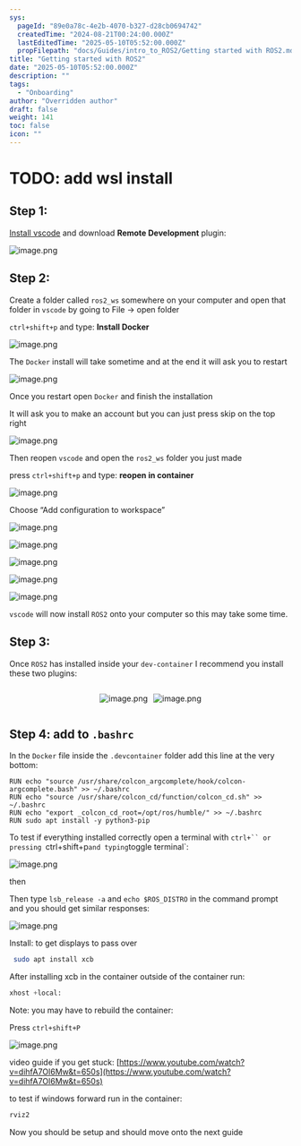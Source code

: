 ```yaml
---
sys:
  pageId: "89e0a78c-4e2b-4070-b327-d28cb0694742"
  createdTime: "2024-08-21T00:24:00.000Z"
  lastEditedTime: "2025-05-10T05:52:00.000Z"
  propFilepath: "docs/Guides/intro_to_ROS2/Getting started with ROS2.md"
title: "Getting started with ROS2"
date: "2025-05-10T05:52:00.000Z"
description: ""
tags:
  - "Onboarding"
author: "Overridden author"
draft: false
weight: 141
toc: false
icon: ""
---
```


# TODO: add wsl install

## Step 1:

[Install vscode](https://code.visualstudio.com/download) and download **Remote Development** plugin:

![image.png](https://prod-files-secure.s3.us-west-2.amazonaws.com/d518164a-d88e-44d1-a4ee-3adb3bd8bce0/efb52993-1881-4a40-b95e-6f020334f022/image.png?X-Amz-Algorithm=AWS4-HMAC-SHA256&X-Amz-Content-Sha256=UNSIGNED-PAYLOAD&X-Amz-Credential=ASIAZI2LB466THPU36BF%2F20250603%2Fus-west-2%2Fs3%2Faws4_request&X-Amz-Date=20250603T132604Z&X-Amz-Expires=3600&X-Amz-Security-Token=IQoJb3JpZ2luX2VjED0aCXVzLXdlc3QtMiJIMEYCIQDHmpTqJ59wFNFrGFDB8vf5m3BAb5VbO%2BbkrPQFI%2B8o7AIhAJL008i%2FxrTj3kDKRe5cGLbsttjVHGVsAU%2F%2BoapqLruvKv8DCBYQABoMNjM3NDIzMTgzODA1IgxMv9lmy8OJsW5pYt8q3APY57Z8LHidJjW1MPCtVGSt87pcEeFNQh0svGegAbju%2FLkSSceY0dJ3hh1YvPaHZFcynxIMkidNf83OlujhwNLh0zmYYXTxZHV1Nh0rOXUROGOxNNyvS0ekB9Et2TtMkx68cSklRW%2BU3MYeLinZJJ8qpW1FXez9IK2XeXEni8JhPvGwI%2BANebLHB3hcZW%2BAHOjRGYKNmuAZw7LualH%2BiNw07a5OibPseOVJtf3KC8LaFeXy02LgDbNaRr1ap9MyEk3Db5GDnBWXx9r0nUo2x32kqbHbqWJjYPRGRdxYpMOJnpLl7utU8zUa%2Fovh%2FKELZgjP7kJHIBmUx9nZ2Wz0ZCeyenkZ%2B72F0S8NcMhLfM8E5g2vJpyPHxE%2Bb8DrufKRIExxE4CnCcUIk3ZzK9o2nccevKSKSEWv4SOPbv3Aj7Yu4IAKglN8wFvjWI8aucLoHrcsg86b4cUsmWVOqeL%2FdrlQAfnnqmbO5WYx%2FZyD5usNtd92BR8%2Bkridao8HqPlRcnNDvU0dhgOT1YaPe3Z9rb8ncCGYelyWKtmT8vGudjfFROtzHhgLzW2XcOMMaZBrxSdtAyxsu21aOlQkYzaW8KIZxC9Sd7aSJ%2BTak9Z0icKH5RLIpGLr%2B5gJyo2hgTCv5vvBBjqkAXLUm%2FH2rIMXN8gRU2vkjeVT%2F0oyLewY2sh%2Fhic07UcHmUQlHlArz%2F2N0yeGmURIqjU1AMtO0Fz6kZq66Gu9IfETqd216Y2y06OHGhLE5WwDr6GCiGy2rMlYSfzoBhoSXLPP7dqhE%2FJc1LOiCDt8DUWA%2BtenW%2FSg8%2B1f7Wpz4xWGZJ5FMv7ytyB9KlwSIbW%2BW5eg6Fs26mSpz79Trjq8dBTrtTWD&X-Amz-Signature=29fbf65b42598c8b7f394e2c050fb72d565bd5307a7f891267851d092d5224b1&X-Amz-SignedHeaders=host&x-id=GetObject)

## Step 2:

Create a folder called `ros2_ws` somewhere on your computer and open that folder in `vscode` by going to File → open folder 

`ctrl+shift+p` and type: **Install Docker**

![image.png](https://prod-files-secure.s3.us-west-2.amazonaws.com/d518164a-d88e-44d1-a4ee-3adb3bd8bce0/2269dc0e-1cd5-47ff-bceb-c04ad9b2eab0/image.png?X-Amz-Algorithm=AWS4-HMAC-SHA256&X-Amz-Content-Sha256=UNSIGNED-PAYLOAD&X-Amz-Credential=ASIAZI2LB466THPU36BF%2F20250603%2Fus-west-2%2Fs3%2Faws4_request&X-Amz-Date=20250603T132604Z&X-Amz-Expires=3600&X-Amz-Security-Token=IQoJb3JpZ2luX2VjED0aCXVzLXdlc3QtMiJIMEYCIQDHmpTqJ59wFNFrGFDB8vf5m3BAb5VbO%2BbkrPQFI%2B8o7AIhAJL008i%2FxrTj3kDKRe5cGLbsttjVHGVsAU%2F%2BoapqLruvKv8DCBYQABoMNjM3NDIzMTgzODA1IgxMv9lmy8OJsW5pYt8q3APY57Z8LHidJjW1MPCtVGSt87pcEeFNQh0svGegAbju%2FLkSSceY0dJ3hh1YvPaHZFcynxIMkidNf83OlujhwNLh0zmYYXTxZHV1Nh0rOXUROGOxNNyvS0ekB9Et2TtMkx68cSklRW%2BU3MYeLinZJJ8qpW1FXez9IK2XeXEni8JhPvGwI%2BANebLHB3hcZW%2BAHOjRGYKNmuAZw7LualH%2BiNw07a5OibPseOVJtf3KC8LaFeXy02LgDbNaRr1ap9MyEk3Db5GDnBWXx9r0nUo2x32kqbHbqWJjYPRGRdxYpMOJnpLl7utU8zUa%2Fovh%2FKELZgjP7kJHIBmUx9nZ2Wz0ZCeyenkZ%2B72F0S8NcMhLfM8E5g2vJpyPHxE%2Bb8DrufKRIExxE4CnCcUIk3ZzK9o2nccevKSKSEWv4SOPbv3Aj7Yu4IAKglN8wFvjWI8aucLoHrcsg86b4cUsmWVOqeL%2FdrlQAfnnqmbO5WYx%2FZyD5usNtd92BR8%2Bkridao8HqPlRcnNDvU0dhgOT1YaPe3Z9rb8ncCGYelyWKtmT8vGudjfFROtzHhgLzW2XcOMMaZBrxSdtAyxsu21aOlQkYzaW8KIZxC9Sd7aSJ%2BTak9Z0icKH5RLIpGLr%2B5gJyo2hgTCv5vvBBjqkAXLUm%2FH2rIMXN8gRU2vkjeVT%2F0oyLewY2sh%2Fhic07UcHmUQlHlArz%2F2N0yeGmURIqjU1AMtO0Fz6kZq66Gu9IfETqd216Y2y06OHGhLE5WwDr6GCiGy2rMlYSfzoBhoSXLPP7dqhE%2FJc1LOiCDt8DUWA%2BtenW%2FSg8%2B1f7Wpz4xWGZJ5FMv7ytyB9KlwSIbW%2BW5eg6Fs26mSpz79Trjq8dBTrtTWD&X-Amz-Signature=fdc8636438cfd89fd773deb6319726a5dcde21c9de0bbced77037917b5434cbc&X-Amz-SignedHeaders=host&x-id=GetObject)

The `Docker` install will take sometime and at the end it will ask you to restart

![image.png](https://prod-files-secure.s3.us-west-2.amazonaws.com/d518164a-d88e-44d1-a4ee-3adb3bd8bce0/ed233f78-be33-4b1f-b89c-9c346c0e961e/image.png?X-Amz-Algorithm=AWS4-HMAC-SHA256&X-Amz-Content-Sha256=UNSIGNED-PAYLOAD&X-Amz-Credential=ASIAZI2LB466THPU36BF%2F20250603%2Fus-west-2%2Fs3%2Faws4_request&X-Amz-Date=20250603T132604Z&X-Amz-Expires=3600&X-Amz-Security-Token=IQoJb3JpZ2luX2VjED0aCXVzLXdlc3QtMiJIMEYCIQDHmpTqJ59wFNFrGFDB8vf5m3BAb5VbO%2BbkrPQFI%2B8o7AIhAJL008i%2FxrTj3kDKRe5cGLbsttjVHGVsAU%2F%2BoapqLruvKv8DCBYQABoMNjM3NDIzMTgzODA1IgxMv9lmy8OJsW5pYt8q3APY57Z8LHidJjW1MPCtVGSt87pcEeFNQh0svGegAbju%2FLkSSceY0dJ3hh1YvPaHZFcynxIMkidNf83OlujhwNLh0zmYYXTxZHV1Nh0rOXUROGOxNNyvS0ekB9Et2TtMkx68cSklRW%2BU3MYeLinZJJ8qpW1FXez9IK2XeXEni8JhPvGwI%2BANebLHB3hcZW%2BAHOjRGYKNmuAZw7LualH%2BiNw07a5OibPseOVJtf3KC8LaFeXy02LgDbNaRr1ap9MyEk3Db5GDnBWXx9r0nUo2x32kqbHbqWJjYPRGRdxYpMOJnpLl7utU8zUa%2Fovh%2FKELZgjP7kJHIBmUx9nZ2Wz0ZCeyenkZ%2B72F0S8NcMhLfM8E5g2vJpyPHxE%2Bb8DrufKRIExxE4CnCcUIk3ZzK9o2nccevKSKSEWv4SOPbv3Aj7Yu4IAKglN8wFvjWI8aucLoHrcsg86b4cUsmWVOqeL%2FdrlQAfnnqmbO5WYx%2FZyD5usNtd92BR8%2Bkridao8HqPlRcnNDvU0dhgOT1YaPe3Z9rb8ncCGYelyWKtmT8vGudjfFROtzHhgLzW2XcOMMaZBrxSdtAyxsu21aOlQkYzaW8KIZxC9Sd7aSJ%2BTak9Z0icKH5RLIpGLr%2B5gJyo2hgTCv5vvBBjqkAXLUm%2FH2rIMXN8gRU2vkjeVT%2F0oyLewY2sh%2Fhic07UcHmUQlHlArz%2F2N0yeGmURIqjU1AMtO0Fz6kZq66Gu9IfETqd216Y2y06OHGhLE5WwDr6GCiGy2rMlYSfzoBhoSXLPP7dqhE%2FJc1LOiCDt8DUWA%2BtenW%2FSg8%2B1f7Wpz4xWGZJ5FMv7ytyB9KlwSIbW%2BW5eg6Fs26mSpz79Trjq8dBTrtTWD&X-Amz-Signature=81a648458fa4698289003121ebb3c7b1606513850e141e38bed3b5fd53e61613&X-Amz-SignedHeaders=host&x-id=GetObject)

Once you restart open `Docker` and finish the installation

It will ask you to make an account but you can just press skip on the top right

![image.png](https://prod-files-secure.s3.us-west-2.amazonaws.com/d518164a-d88e-44d1-a4ee-3adb3bd8bce0/21010ad9-1659-4fd9-9f59-9932a09b2a3d/image.png?X-Amz-Algorithm=AWS4-HMAC-SHA256&X-Amz-Content-Sha256=UNSIGNED-PAYLOAD&X-Amz-Credential=ASIAZI2LB466THPU36BF%2F20250603%2Fus-west-2%2Fs3%2Faws4_request&X-Amz-Date=20250603T132604Z&X-Amz-Expires=3600&X-Amz-Security-Token=IQoJb3JpZ2luX2VjED0aCXVzLXdlc3QtMiJIMEYCIQDHmpTqJ59wFNFrGFDB8vf5m3BAb5VbO%2BbkrPQFI%2B8o7AIhAJL008i%2FxrTj3kDKRe5cGLbsttjVHGVsAU%2F%2BoapqLruvKv8DCBYQABoMNjM3NDIzMTgzODA1IgxMv9lmy8OJsW5pYt8q3APY57Z8LHidJjW1MPCtVGSt87pcEeFNQh0svGegAbju%2FLkSSceY0dJ3hh1YvPaHZFcynxIMkidNf83OlujhwNLh0zmYYXTxZHV1Nh0rOXUROGOxNNyvS0ekB9Et2TtMkx68cSklRW%2BU3MYeLinZJJ8qpW1FXez9IK2XeXEni8JhPvGwI%2BANebLHB3hcZW%2BAHOjRGYKNmuAZw7LualH%2BiNw07a5OibPseOVJtf3KC8LaFeXy02LgDbNaRr1ap9MyEk3Db5GDnBWXx9r0nUo2x32kqbHbqWJjYPRGRdxYpMOJnpLl7utU8zUa%2Fovh%2FKELZgjP7kJHIBmUx9nZ2Wz0ZCeyenkZ%2B72F0S8NcMhLfM8E5g2vJpyPHxE%2Bb8DrufKRIExxE4CnCcUIk3ZzK9o2nccevKSKSEWv4SOPbv3Aj7Yu4IAKglN8wFvjWI8aucLoHrcsg86b4cUsmWVOqeL%2FdrlQAfnnqmbO5WYx%2FZyD5usNtd92BR8%2Bkridao8HqPlRcnNDvU0dhgOT1YaPe3Z9rb8ncCGYelyWKtmT8vGudjfFROtzHhgLzW2XcOMMaZBrxSdtAyxsu21aOlQkYzaW8KIZxC9Sd7aSJ%2BTak9Z0icKH5RLIpGLr%2B5gJyo2hgTCv5vvBBjqkAXLUm%2FH2rIMXN8gRU2vkjeVT%2F0oyLewY2sh%2Fhic07UcHmUQlHlArz%2F2N0yeGmURIqjU1AMtO0Fz6kZq66Gu9IfETqd216Y2y06OHGhLE5WwDr6GCiGy2rMlYSfzoBhoSXLPP7dqhE%2FJc1LOiCDt8DUWA%2BtenW%2FSg8%2B1f7Wpz4xWGZJ5FMv7ytyB9KlwSIbW%2BW5eg6Fs26mSpz79Trjq8dBTrtTWD&X-Amz-Signature=8083580b281a7352b6e960e009c30a2a2dc6a9c9224e25a7f26ce34e2c44cdf1&X-Amz-SignedHeaders=host&x-id=GetObject)

Then reopen `vscode` and open the `ros2_ws` folder you just made

press `ctrl+shift+p` and type: **reopen in container**

![image.png](https://prod-files-secure.s3.us-west-2.amazonaws.com/d518164a-d88e-44d1-a4ee-3adb3bd8bce0/4e93b8c2-41ad-488c-8095-c74205196118/image.png?X-Amz-Algorithm=AWS4-HMAC-SHA256&X-Amz-Content-Sha256=UNSIGNED-PAYLOAD&X-Amz-Credential=ASIAZI2LB466THPU36BF%2F20250603%2Fus-west-2%2Fs3%2Faws4_request&X-Amz-Date=20250603T132604Z&X-Amz-Expires=3600&X-Amz-Security-Token=IQoJb3JpZ2luX2VjED0aCXVzLXdlc3QtMiJIMEYCIQDHmpTqJ59wFNFrGFDB8vf5m3BAb5VbO%2BbkrPQFI%2B8o7AIhAJL008i%2FxrTj3kDKRe5cGLbsttjVHGVsAU%2F%2BoapqLruvKv8DCBYQABoMNjM3NDIzMTgzODA1IgxMv9lmy8OJsW5pYt8q3APY57Z8LHidJjW1MPCtVGSt87pcEeFNQh0svGegAbju%2FLkSSceY0dJ3hh1YvPaHZFcynxIMkidNf83OlujhwNLh0zmYYXTxZHV1Nh0rOXUROGOxNNyvS0ekB9Et2TtMkx68cSklRW%2BU3MYeLinZJJ8qpW1FXez9IK2XeXEni8JhPvGwI%2BANebLHB3hcZW%2BAHOjRGYKNmuAZw7LualH%2BiNw07a5OibPseOVJtf3KC8LaFeXy02LgDbNaRr1ap9MyEk3Db5GDnBWXx9r0nUo2x32kqbHbqWJjYPRGRdxYpMOJnpLl7utU8zUa%2Fovh%2FKELZgjP7kJHIBmUx9nZ2Wz0ZCeyenkZ%2B72F0S8NcMhLfM8E5g2vJpyPHxE%2Bb8DrufKRIExxE4CnCcUIk3ZzK9o2nccevKSKSEWv4SOPbv3Aj7Yu4IAKglN8wFvjWI8aucLoHrcsg86b4cUsmWVOqeL%2FdrlQAfnnqmbO5WYx%2FZyD5usNtd92BR8%2Bkridao8HqPlRcnNDvU0dhgOT1YaPe3Z9rb8ncCGYelyWKtmT8vGudjfFROtzHhgLzW2XcOMMaZBrxSdtAyxsu21aOlQkYzaW8KIZxC9Sd7aSJ%2BTak9Z0icKH5RLIpGLr%2B5gJyo2hgTCv5vvBBjqkAXLUm%2FH2rIMXN8gRU2vkjeVT%2F0oyLewY2sh%2Fhic07UcHmUQlHlArz%2F2N0yeGmURIqjU1AMtO0Fz6kZq66Gu9IfETqd216Y2y06OHGhLE5WwDr6GCiGy2rMlYSfzoBhoSXLPP7dqhE%2FJc1LOiCDt8DUWA%2BtenW%2FSg8%2B1f7Wpz4xWGZJ5FMv7ytyB9KlwSIbW%2BW5eg6Fs26mSpz79Trjq8dBTrtTWD&X-Amz-Signature=b3aad4595e9baa43d17d9fc9ce588ac5a1c2e67dbe71cc440cc43a8894403ac3&X-Amz-SignedHeaders=host&x-id=GetObject)

Choose “Add configuration to workspace”

![image.png](https://prod-files-secure.s3.us-west-2.amazonaws.com/d518164a-d88e-44d1-a4ee-3adb3bd8bce0/9560b282-5060-4989-ba37-97e7b2c22476/image.png?X-Amz-Algorithm=AWS4-HMAC-SHA256&X-Amz-Content-Sha256=UNSIGNED-PAYLOAD&X-Amz-Credential=ASIAZI2LB466THPU36BF%2F20250603%2Fus-west-2%2Fs3%2Faws4_request&X-Amz-Date=20250603T132604Z&X-Amz-Expires=3600&X-Amz-Security-Token=IQoJb3JpZ2luX2VjED0aCXVzLXdlc3QtMiJIMEYCIQDHmpTqJ59wFNFrGFDB8vf5m3BAb5VbO%2BbkrPQFI%2B8o7AIhAJL008i%2FxrTj3kDKRe5cGLbsttjVHGVsAU%2F%2BoapqLruvKv8DCBYQABoMNjM3NDIzMTgzODA1IgxMv9lmy8OJsW5pYt8q3APY57Z8LHidJjW1MPCtVGSt87pcEeFNQh0svGegAbju%2FLkSSceY0dJ3hh1YvPaHZFcynxIMkidNf83OlujhwNLh0zmYYXTxZHV1Nh0rOXUROGOxNNyvS0ekB9Et2TtMkx68cSklRW%2BU3MYeLinZJJ8qpW1FXez9IK2XeXEni8JhPvGwI%2BANebLHB3hcZW%2BAHOjRGYKNmuAZw7LualH%2BiNw07a5OibPseOVJtf3KC8LaFeXy02LgDbNaRr1ap9MyEk3Db5GDnBWXx9r0nUo2x32kqbHbqWJjYPRGRdxYpMOJnpLl7utU8zUa%2Fovh%2FKELZgjP7kJHIBmUx9nZ2Wz0ZCeyenkZ%2B72F0S8NcMhLfM8E5g2vJpyPHxE%2Bb8DrufKRIExxE4CnCcUIk3ZzK9o2nccevKSKSEWv4SOPbv3Aj7Yu4IAKglN8wFvjWI8aucLoHrcsg86b4cUsmWVOqeL%2FdrlQAfnnqmbO5WYx%2FZyD5usNtd92BR8%2Bkridao8HqPlRcnNDvU0dhgOT1YaPe3Z9rb8ncCGYelyWKtmT8vGudjfFROtzHhgLzW2XcOMMaZBrxSdtAyxsu21aOlQkYzaW8KIZxC9Sd7aSJ%2BTak9Z0icKH5RLIpGLr%2B5gJyo2hgTCv5vvBBjqkAXLUm%2FH2rIMXN8gRU2vkjeVT%2F0oyLewY2sh%2Fhic07UcHmUQlHlArz%2F2N0yeGmURIqjU1AMtO0Fz6kZq66Gu9IfETqd216Y2y06OHGhLE5WwDr6GCiGy2rMlYSfzoBhoSXLPP7dqhE%2FJc1LOiCDt8DUWA%2BtenW%2FSg8%2B1f7Wpz4xWGZJ5FMv7ytyB9KlwSIbW%2BW5eg6Fs26mSpz79Trjq8dBTrtTWD&X-Amz-Signature=4233f754fe8249c6edcba9ce2a19aa9dd31f5a804afa51b18425a35246811cc5&X-Amz-SignedHeaders=host&x-id=GetObject)

![image.png](https://prod-files-secure.s3.us-west-2.amazonaws.com/d518164a-d88e-44d1-a4ee-3adb3bd8bce0/2ee63f81-886b-48e8-a553-dc6e5eac99e4/image.png?X-Amz-Algorithm=AWS4-HMAC-SHA256&X-Amz-Content-Sha256=UNSIGNED-PAYLOAD&X-Amz-Credential=ASIAZI2LB466THPU36BF%2F20250603%2Fus-west-2%2Fs3%2Faws4_request&X-Amz-Date=20250603T132604Z&X-Amz-Expires=3600&X-Amz-Security-Token=IQoJb3JpZ2luX2VjED0aCXVzLXdlc3QtMiJIMEYCIQDHmpTqJ59wFNFrGFDB8vf5m3BAb5VbO%2BbkrPQFI%2B8o7AIhAJL008i%2FxrTj3kDKRe5cGLbsttjVHGVsAU%2F%2BoapqLruvKv8DCBYQABoMNjM3NDIzMTgzODA1IgxMv9lmy8OJsW5pYt8q3APY57Z8LHidJjW1MPCtVGSt87pcEeFNQh0svGegAbju%2FLkSSceY0dJ3hh1YvPaHZFcynxIMkidNf83OlujhwNLh0zmYYXTxZHV1Nh0rOXUROGOxNNyvS0ekB9Et2TtMkx68cSklRW%2BU3MYeLinZJJ8qpW1FXez9IK2XeXEni8JhPvGwI%2BANebLHB3hcZW%2BAHOjRGYKNmuAZw7LualH%2BiNw07a5OibPseOVJtf3KC8LaFeXy02LgDbNaRr1ap9MyEk3Db5GDnBWXx9r0nUo2x32kqbHbqWJjYPRGRdxYpMOJnpLl7utU8zUa%2Fovh%2FKELZgjP7kJHIBmUx9nZ2Wz0ZCeyenkZ%2B72F0S8NcMhLfM8E5g2vJpyPHxE%2Bb8DrufKRIExxE4CnCcUIk3ZzK9o2nccevKSKSEWv4SOPbv3Aj7Yu4IAKglN8wFvjWI8aucLoHrcsg86b4cUsmWVOqeL%2FdrlQAfnnqmbO5WYx%2FZyD5usNtd92BR8%2Bkridao8HqPlRcnNDvU0dhgOT1YaPe3Z9rb8ncCGYelyWKtmT8vGudjfFROtzHhgLzW2XcOMMaZBrxSdtAyxsu21aOlQkYzaW8KIZxC9Sd7aSJ%2BTak9Z0icKH5RLIpGLr%2B5gJyo2hgTCv5vvBBjqkAXLUm%2FH2rIMXN8gRU2vkjeVT%2F0oyLewY2sh%2Fhic07UcHmUQlHlArz%2F2N0yeGmURIqjU1AMtO0Fz6kZq66Gu9IfETqd216Y2y06OHGhLE5WwDr6GCiGy2rMlYSfzoBhoSXLPP7dqhE%2FJc1LOiCDt8DUWA%2BtenW%2FSg8%2B1f7Wpz4xWGZJ5FMv7ytyB9KlwSIbW%2BW5eg6Fs26mSpz79Trjq8dBTrtTWD&X-Amz-Signature=f86f4372c53c26493d8bc53f76edc6945056aaed905a7cdc6877f7589c206f8e&X-Amz-SignedHeaders=host&x-id=GetObject)

![image.png](https://prod-files-secure.s3.us-west-2.amazonaws.com/d518164a-d88e-44d1-a4ee-3adb3bd8bce0/ae1580b2-b048-407e-aed9-b584224a7a04/image.png?X-Amz-Algorithm=AWS4-HMAC-SHA256&X-Amz-Content-Sha256=UNSIGNED-PAYLOAD&X-Amz-Credential=ASIAZI2LB466THPU36BF%2F20250603%2Fus-west-2%2Fs3%2Faws4_request&X-Amz-Date=20250603T132604Z&X-Amz-Expires=3600&X-Amz-Security-Token=IQoJb3JpZ2luX2VjED0aCXVzLXdlc3QtMiJIMEYCIQDHmpTqJ59wFNFrGFDB8vf5m3BAb5VbO%2BbkrPQFI%2B8o7AIhAJL008i%2FxrTj3kDKRe5cGLbsttjVHGVsAU%2F%2BoapqLruvKv8DCBYQABoMNjM3NDIzMTgzODA1IgxMv9lmy8OJsW5pYt8q3APY57Z8LHidJjW1MPCtVGSt87pcEeFNQh0svGegAbju%2FLkSSceY0dJ3hh1YvPaHZFcynxIMkidNf83OlujhwNLh0zmYYXTxZHV1Nh0rOXUROGOxNNyvS0ekB9Et2TtMkx68cSklRW%2BU3MYeLinZJJ8qpW1FXez9IK2XeXEni8JhPvGwI%2BANebLHB3hcZW%2BAHOjRGYKNmuAZw7LualH%2BiNw07a5OibPseOVJtf3KC8LaFeXy02LgDbNaRr1ap9MyEk3Db5GDnBWXx9r0nUo2x32kqbHbqWJjYPRGRdxYpMOJnpLl7utU8zUa%2Fovh%2FKELZgjP7kJHIBmUx9nZ2Wz0ZCeyenkZ%2B72F0S8NcMhLfM8E5g2vJpyPHxE%2Bb8DrufKRIExxE4CnCcUIk3ZzK9o2nccevKSKSEWv4SOPbv3Aj7Yu4IAKglN8wFvjWI8aucLoHrcsg86b4cUsmWVOqeL%2FdrlQAfnnqmbO5WYx%2FZyD5usNtd92BR8%2Bkridao8HqPlRcnNDvU0dhgOT1YaPe3Z9rb8ncCGYelyWKtmT8vGudjfFROtzHhgLzW2XcOMMaZBrxSdtAyxsu21aOlQkYzaW8KIZxC9Sd7aSJ%2BTak9Z0icKH5RLIpGLr%2B5gJyo2hgTCv5vvBBjqkAXLUm%2FH2rIMXN8gRU2vkjeVT%2F0oyLewY2sh%2Fhic07UcHmUQlHlArz%2F2N0yeGmURIqjU1AMtO0Fz6kZq66Gu9IfETqd216Y2y06OHGhLE5WwDr6GCiGy2rMlYSfzoBhoSXLPP7dqhE%2FJc1LOiCDt8DUWA%2BtenW%2FSg8%2B1f7Wpz4xWGZJ5FMv7ytyB9KlwSIbW%2BW5eg6Fs26mSpz79Trjq8dBTrtTWD&X-Amz-Signature=bf80f5a14d9a45ab337b7c3edd7521eb68bc3386792a94ed8dd4fea55b94b113&X-Amz-SignedHeaders=host&x-id=GetObject)

![image.png](https://prod-files-secure.s3.us-west-2.amazonaws.com/d518164a-d88e-44d1-a4ee-3adb3bd8bce0/53255b28-f75e-430f-b9e3-c0ac8577e42b/image.png?X-Amz-Algorithm=AWS4-HMAC-SHA256&X-Amz-Content-Sha256=UNSIGNED-PAYLOAD&X-Amz-Credential=ASIAZI2LB466THPU36BF%2F20250603%2Fus-west-2%2Fs3%2Faws4_request&X-Amz-Date=20250603T132604Z&X-Amz-Expires=3600&X-Amz-Security-Token=IQoJb3JpZ2luX2VjED0aCXVzLXdlc3QtMiJIMEYCIQDHmpTqJ59wFNFrGFDB8vf5m3BAb5VbO%2BbkrPQFI%2B8o7AIhAJL008i%2FxrTj3kDKRe5cGLbsttjVHGVsAU%2F%2BoapqLruvKv8DCBYQABoMNjM3NDIzMTgzODA1IgxMv9lmy8OJsW5pYt8q3APY57Z8LHidJjW1MPCtVGSt87pcEeFNQh0svGegAbju%2FLkSSceY0dJ3hh1YvPaHZFcynxIMkidNf83OlujhwNLh0zmYYXTxZHV1Nh0rOXUROGOxNNyvS0ekB9Et2TtMkx68cSklRW%2BU3MYeLinZJJ8qpW1FXez9IK2XeXEni8JhPvGwI%2BANebLHB3hcZW%2BAHOjRGYKNmuAZw7LualH%2BiNw07a5OibPseOVJtf3KC8LaFeXy02LgDbNaRr1ap9MyEk3Db5GDnBWXx9r0nUo2x32kqbHbqWJjYPRGRdxYpMOJnpLl7utU8zUa%2Fovh%2FKELZgjP7kJHIBmUx9nZ2Wz0ZCeyenkZ%2B72F0S8NcMhLfM8E5g2vJpyPHxE%2Bb8DrufKRIExxE4CnCcUIk3ZzK9o2nccevKSKSEWv4SOPbv3Aj7Yu4IAKglN8wFvjWI8aucLoHrcsg86b4cUsmWVOqeL%2FdrlQAfnnqmbO5WYx%2FZyD5usNtd92BR8%2Bkridao8HqPlRcnNDvU0dhgOT1YaPe3Z9rb8ncCGYelyWKtmT8vGudjfFROtzHhgLzW2XcOMMaZBrxSdtAyxsu21aOlQkYzaW8KIZxC9Sd7aSJ%2BTak9Z0icKH5RLIpGLr%2B5gJyo2hgTCv5vvBBjqkAXLUm%2FH2rIMXN8gRU2vkjeVT%2F0oyLewY2sh%2Fhic07UcHmUQlHlArz%2F2N0yeGmURIqjU1AMtO0Fz6kZq66Gu9IfETqd216Y2y06OHGhLE5WwDr6GCiGy2rMlYSfzoBhoSXLPP7dqhE%2FJc1LOiCDt8DUWA%2BtenW%2FSg8%2B1f7Wpz4xWGZJ5FMv7ytyB9KlwSIbW%2BW5eg6Fs26mSpz79Trjq8dBTrtTWD&X-Amz-Signature=6a9f80f15e0da95c1d1fc514a8c8f406b7752ce61fa5ce493de108af97f43d6f&X-Amz-SignedHeaders=host&x-id=GetObject)

![image.png](https://prod-files-secure.s3.us-west-2.amazonaws.com/d518164a-d88e-44d1-a4ee-3adb3bd8bce0/7c562767-5af9-4ffb-97d1-327bcdf4ee00/image.png?X-Amz-Algorithm=AWS4-HMAC-SHA256&X-Amz-Content-Sha256=UNSIGNED-PAYLOAD&X-Amz-Credential=ASIAZI2LB466THPU36BF%2F20250603%2Fus-west-2%2Fs3%2Faws4_request&X-Amz-Date=20250603T132604Z&X-Amz-Expires=3600&X-Amz-Security-Token=IQoJb3JpZ2luX2VjED0aCXVzLXdlc3QtMiJIMEYCIQDHmpTqJ59wFNFrGFDB8vf5m3BAb5VbO%2BbkrPQFI%2B8o7AIhAJL008i%2FxrTj3kDKRe5cGLbsttjVHGVsAU%2F%2BoapqLruvKv8DCBYQABoMNjM3NDIzMTgzODA1IgxMv9lmy8OJsW5pYt8q3APY57Z8LHidJjW1MPCtVGSt87pcEeFNQh0svGegAbju%2FLkSSceY0dJ3hh1YvPaHZFcynxIMkidNf83OlujhwNLh0zmYYXTxZHV1Nh0rOXUROGOxNNyvS0ekB9Et2TtMkx68cSklRW%2BU3MYeLinZJJ8qpW1FXez9IK2XeXEni8JhPvGwI%2BANebLHB3hcZW%2BAHOjRGYKNmuAZw7LualH%2BiNw07a5OibPseOVJtf3KC8LaFeXy02LgDbNaRr1ap9MyEk3Db5GDnBWXx9r0nUo2x32kqbHbqWJjYPRGRdxYpMOJnpLl7utU8zUa%2Fovh%2FKELZgjP7kJHIBmUx9nZ2Wz0ZCeyenkZ%2B72F0S8NcMhLfM8E5g2vJpyPHxE%2Bb8DrufKRIExxE4CnCcUIk3ZzK9o2nccevKSKSEWv4SOPbv3Aj7Yu4IAKglN8wFvjWI8aucLoHrcsg86b4cUsmWVOqeL%2FdrlQAfnnqmbO5WYx%2FZyD5usNtd92BR8%2Bkridao8HqPlRcnNDvU0dhgOT1YaPe3Z9rb8ncCGYelyWKtmT8vGudjfFROtzHhgLzW2XcOMMaZBrxSdtAyxsu21aOlQkYzaW8KIZxC9Sd7aSJ%2BTak9Z0icKH5RLIpGLr%2B5gJyo2hgTCv5vvBBjqkAXLUm%2FH2rIMXN8gRU2vkjeVT%2F0oyLewY2sh%2Fhic07UcHmUQlHlArz%2F2N0yeGmURIqjU1AMtO0Fz6kZq66Gu9IfETqd216Y2y06OHGhLE5WwDr6GCiGy2rMlYSfzoBhoSXLPP7dqhE%2FJc1LOiCDt8DUWA%2BtenW%2FSg8%2B1f7Wpz4xWGZJ5FMv7ytyB9KlwSIbW%2BW5eg6Fs26mSpz79Trjq8dBTrtTWD&X-Amz-Signature=a7d5a0fa3ef72f3914156b3741bbb9bfc9afbfb30f880a4ceadb439f15ea3183&X-Amz-SignedHeaders=host&x-id=GetObject)

`vscode` will now install `ROS2` onto your computer so this may take some time.

## Step 3:

Once `ROS2` has installed inside your `dev-container` I recommend you install these two plugins:

<div style="display: flex;flex-direction: row; column-gap:10px; max-width: 630px;justify-content: center;">
<div>

![image.png](https://prod-files-secure.s3.us-west-2.amazonaws.com/d518164a-d88e-44d1-a4ee-3adb3bd8bce0/3fc3d550-5a54-4ba1-ba6b-faa01cdb7369/image.png?X-Amz-Algorithm=AWS4-HMAC-SHA256&X-Amz-Content-Sha256=UNSIGNED-PAYLOAD&X-Amz-Credential=ASIAZI2LB466ZIMX575K%2F20250603%2Fus-west-2%2Fs3%2Faws4_request&X-Amz-Date=20250603T132613Z&X-Amz-Expires=3600&X-Amz-Security-Token=IQoJb3JpZ2luX2VjED0aCXVzLXdlc3QtMiJHMEUCIQClunvbtKMf6cQN4pRIdZumib0QY8OnQeR9mZCWKFsXRgIgLv6RY%2ByNRf0VJxlHlvnp6wBNGsKFJsqrdZMF7S5E6GMq%2FwMIFhAAGgw2Mzc0MjMxODM4MDUiDGhjDkrK%2Bq8CjXqwnSrcA4FFnpV5wk5aCBJJ1qAYCZVUILQeNwiVS1IXeYdDlTmBVNFSQxJKdS%2B5fMeS83Cc5eYLsOkTE3wem4zz6yiZy8nlvnrM1GoSFWS2mrCFDl3fb2DzfKBjtY5tgGBtIM0KJPgEZtzN9CLONXXe1qOhNU4iy191avIMXiI837FoUNIlNtUZyqrzOSZW93sCkt9UyscVRzz9ozCi%2FEwNv%2B9P3pva6DKvwzMhJysQouvC%2FfIUUuWhYtgtV0WDH7MDb28BuDhNFYSDBeLDYJnFg%2FeSExynmCccwHJ6jFpA9BN2UR9oYGl4RvhE7vNV5xf1RQHjlTkDsvUKggUt%2F1BqWpJQ0h91%2BdALODaGY2pIlXTXJ64JHPdi7zTWstyoQG1Cg6ZMkZs9mSJG1ClROV5ejaFzlLJyDBm3YOTP90M%2FXjcU%2FoaVzowO4DqeBTD1WUzQsoDJ7SjOzy9G1Nhp9KE1GxakDNc8vLcxsdHWkxU%2FxkwzkatQ3G1vr49SoC9P%2B4K3N5ZiSJdMSlRnld8MLVIRcGkz2LfGZG2EMU6H4R1wtc4%2B3%2BShjxjgd5L8NcvrcG9Y0eEgbnhG72zany4K9KXbnuk9egKBaUiWaQ4mhR%2FtE3tSYpIZ3FG3R5fb4qwusn%2FaMODm%2B8EGOqUB4rmFhmVd4fP0QqUBN8h24Ao92IyS6iXM7EXAc38uqOqbB1ux4nqaiZ0k46xV%2F1RJCx5lqRuh7AVLp5SZACBqwO7%2BcoKjYbeM88SSVrkSABTPTfOI5ywgCYtolRJP4cDhXv5CXLDW77ZKcYPNafWgdsYTK3VwM%2FcK9jWKhYv3YL4RtWbFbK51tbEh2%2BClsUUAb%2F33CUgpHD5JYjZThcU%2BeUjE1xWP&X-Amz-Signature=f5382f26d19972d0d141f0a3dc2821b96d58c9176ca173e9f95db9debce3811f&X-Amz-SignedHeaders=host&x-id=GetObject)

</div>
<div>

![image.png](https://prod-files-secure.s3.us-west-2.amazonaws.com/d518164a-d88e-44d1-a4ee-3adb3bd8bce0/d994cc66-13c2-4093-a5a3-f84cf4601a82/image.png?X-Amz-Algorithm=AWS4-HMAC-SHA256&X-Amz-Content-Sha256=UNSIGNED-PAYLOAD&X-Amz-Credential=ASIAZI2LB46656AXNZQQ%2F20250603%2Fus-west-2%2Fs3%2Faws4_request&X-Amz-Date=20250603T132614Z&X-Amz-Expires=3600&X-Amz-Security-Token=IQoJb3JpZ2luX2VjED0aCXVzLXdlc3QtMiJIMEYCIQCko9jfQn6yjm2KdO21aOACbQy13tRgwBf0jGL2CSVPmAIhAOfDnYadet%2BmBjcHi8Xh7apf5tXHnPPJh3GhoW8bg9WjKv8DCBYQABoMNjM3NDIzMTgzODA1IgymCNF0jJMXomPYG%2FIq3APSSGKV1X4DYIlxv5L%2FJ%2BYZ8d8NJVx4dzKBxJBbXKy4uGjvC0Oe4edl%2FFrFBeR8Emsrc%2FrYbNIzvTXpPVISsKe76B8C1zM38T1nxuw%2Fbj6Ozb5CovjMlbbhDzkmvY8gGhct%2BIVxUpa7Jd6Gm1Zz6Aympy7YpFJUenxJz6BdslLUW4KNU7Sj6lGjLWmayBEZuDc6geO5IpLSI6P3C7R%2FTiBiqGFnDaWrYoiSo73lEdqPX1qXsmr1wKmI3Vq75Sp2fTjiC7%2FLZBqHRRf54OwosPq0dj2eMqTQI7mkH0ilZF4x8nND7oNARxbaTR1GyPovmt%2FGO5Q4l%2Fe%2F6Tru%2FiJ6tKrb8yYyGj69oTrUVjBlf3oPHb8KMvkfLfvalJFWpW3ECsEsDaJQfxKdWu5NocAbWg7M9%2BG0tcQuezF7ZSSTnmKexX18lNko2wjfYRlq%2FKSpZvmocpcgW12CbIUFcw3jkYR9%2BamnHelYaeMxIRkqj1hr2Gu8JcOn2NQwNeQrkpkI5Zwp%2FHKm%2BU9Qu5OPLB259z%2Bm7T6r%2FhqptIxBV8Omln5yCWQBKNhg5412TZKnT1ELAkj4jMeUW8EHoFag6EB43Rgm2wzrhqgsMUG1yW8EnHkT7DhSUMx%2F%2B%2BdPTiU6KjCJ5%2FvBBjqkAajeCTL3TxO3%2BqvVmeduWk6PbHscwA%2Bs%2FAMSrWdmdI0GWwmHHLo5DtVPp0oKu5ZOCnzZe%2Bdmoxv62ktvWg%2BiA1rfcnz7i0YrTHImj6t6jFsd%2BmNkxhMS93UJeG0F5aLuq5yU%2BxtkzA8qitlhTe%2BCR%2FW4ZFDw%2BdXMmUjRTR0zO0L5oGPq3btfhzLUr6IkP%2B8PLEokS%2FgBDDyH%2BU4zLusx4zjkNLgE&X-Amz-Signature=c2fa5d276af270723140254d173065f3a38cf7a14539fef62d8b98a0c7cadbd5&X-Amz-SignedHeaders=host&x-id=GetObject)

</div>
</div>

## Step 4: add to `.bashrc`

In the `Docker` file inside the `.devcontainer` folder add this line at the very bottom: 

```docker
RUN echo "source /usr/share/colcon_argcomplete/hook/colcon-argcomplete.bash" >> ~/.bashrc
RUN echo "source /usr/share/colcon_cd/function/colcon_cd.sh" >> ~/.bashrc
RUN echo "export _colcon_cd_root=/opt/ros/humble/" >> ~/.bashrc
RUN sudo apt install -y python3-pip 
```

To test if everything installed correctly open a terminal with `ctrl+`` or pressing `ctrl+shift+p` and typing `toggle terminal`:

![image.png](https://prod-files-secure.s3.us-west-2.amazonaws.com/d518164a-d88e-44d1-a4ee-3adb3bd8bce0/6a4943d8-b04e-4c02-9a58-775f3384d1a5/image.png?X-Amz-Algorithm=AWS4-HMAC-SHA256&X-Amz-Content-Sha256=UNSIGNED-PAYLOAD&X-Amz-Credential=ASIAZI2LB466THPU36BF%2F20250603%2Fus-west-2%2Fs3%2Faws4_request&X-Amz-Date=20250603T132604Z&X-Amz-Expires=3600&X-Amz-Security-Token=IQoJb3JpZ2luX2VjED0aCXVzLXdlc3QtMiJIMEYCIQDHmpTqJ59wFNFrGFDB8vf5m3BAb5VbO%2BbkrPQFI%2B8o7AIhAJL008i%2FxrTj3kDKRe5cGLbsttjVHGVsAU%2F%2BoapqLruvKv8DCBYQABoMNjM3NDIzMTgzODA1IgxMv9lmy8OJsW5pYt8q3APY57Z8LHidJjW1MPCtVGSt87pcEeFNQh0svGegAbju%2FLkSSceY0dJ3hh1YvPaHZFcynxIMkidNf83OlujhwNLh0zmYYXTxZHV1Nh0rOXUROGOxNNyvS0ekB9Et2TtMkx68cSklRW%2BU3MYeLinZJJ8qpW1FXez9IK2XeXEni8JhPvGwI%2BANebLHB3hcZW%2BAHOjRGYKNmuAZw7LualH%2BiNw07a5OibPseOVJtf3KC8LaFeXy02LgDbNaRr1ap9MyEk3Db5GDnBWXx9r0nUo2x32kqbHbqWJjYPRGRdxYpMOJnpLl7utU8zUa%2Fovh%2FKELZgjP7kJHIBmUx9nZ2Wz0ZCeyenkZ%2B72F0S8NcMhLfM8E5g2vJpyPHxE%2Bb8DrufKRIExxE4CnCcUIk3ZzK9o2nccevKSKSEWv4SOPbv3Aj7Yu4IAKglN8wFvjWI8aucLoHrcsg86b4cUsmWVOqeL%2FdrlQAfnnqmbO5WYx%2FZyD5usNtd92BR8%2Bkridao8HqPlRcnNDvU0dhgOT1YaPe3Z9rb8ncCGYelyWKtmT8vGudjfFROtzHhgLzW2XcOMMaZBrxSdtAyxsu21aOlQkYzaW8KIZxC9Sd7aSJ%2BTak9Z0icKH5RLIpGLr%2B5gJyo2hgTCv5vvBBjqkAXLUm%2FH2rIMXN8gRU2vkjeVT%2F0oyLewY2sh%2Fhic07UcHmUQlHlArz%2F2N0yeGmURIqjU1AMtO0Fz6kZq66Gu9IfETqd216Y2y06OHGhLE5WwDr6GCiGy2rMlYSfzoBhoSXLPP7dqhE%2FJc1LOiCDt8DUWA%2BtenW%2FSg8%2B1f7Wpz4xWGZJ5FMv7ytyB9KlwSIbW%2BW5eg6Fs26mSpz79Trjq8dBTrtTWD&X-Amz-Signature=7e35eb882c884fd3c21f5483234f73c769745e319d2153423de8ad67f85a78d5&X-Amz-SignedHeaders=host&x-id=GetObject)

then 

Then type `lsb_release -a` and `echo $ROS_DISTRO` in the command prompt and you should get similar responses:

![image.png](https://prod-files-secure.s3.us-west-2.amazonaws.com/d518164a-d88e-44d1-a4ee-3adb3bd8bce0/3e635dec-a805-4e85-8b9e-d000e5b71a4e/image.png?X-Amz-Algorithm=AWS4-HMAC-SHA256&X-Amz-Content-Sha256=UNSIGNED-PAYLOAD&X-Amz-Credential=ASIAZI2LB466THPU36BF%2F20250603%2Fus-west-2%2Fs3%2Faws4_request&X-Amz-Date=20250603T132604Z&X-Amz-Expires=3600&X-Amz-Security-Token=IQoJb3JpZ2luX2VjED0aCXVzLXdlc3QtMiJIMEYCIQDHmpTqJ59wFNFrGFDB8vf5m3BAb5VbO%2BbkrPQFI%2B8o7AIhAJL008i%2FxrTj3kDKRe5cGLbsttjVHGVsAU%2F%2BoapqLruvKv8DCBYQABoMNjM3NDIzMTgzODA1IgxMv9lmy8OJsW5pYt8q3APY57Z8LHidJjW1MPCtVGSt87pcEeFNQh0svGegAbju%2FLkSSceY0dJ3hh1YvPaHZFcynxIMkidNf83OlujhwNLh0zmYYXTxZHV1Nh0rOXUROGOxNNyvS0ekB9Et2TtMkx68cSklRW%2BU3MYeLinZJJ8qpW1FXez9IK2XeXEni8JhPvGwI%2BANebLHB3hcZW%2BAHOjRGYKNmuAZw7LualH%2BiNw07a5OibPseOVJtf3KC8LaFeXy02LgDbNaRr1ap9MyEk3Db5GDnBWXx9r0nUo2x32kqbHbqWJjYPRGRdxYpMOJnpLl7utU8zUa%2Fovh%2FKELZgjP7kJHIBmUx9nZ2Wz0ZCeyenkZ%2B72F0S8NcMhLfM8E5g2vJpyPHxE%2Bb8DrufKRIExxE4CnCcUIk3ZzK9o2nccevKSKSEWv4SOPbv3Aj7Yu4IAKglN8wFvjWI8aucLoHrcsg86b4cUsmWVOqeL%2FdrlQAfnnqmbO5WYx%2FZyD5usNtd92BR8%2Bkridao8HqPlRcnNDvU0dhgOT1YaPe3Z9rb8ncCGYelyWKtmT8vGudjfFROtzHhgLzW2XcOMMaZBrxSdtAyxsu21aOlQkYzaW8KIZxC9Sd7aSJ%2BTak9Z0icKH5RLIpGLr%2B5gJyo2hgTCv5vvBBjqkAXLUm%2FH2rIMXN8gRU2vkjeVT%2F0oyLewY2sh%2Fhic07UcHmUQlHlArz%2F2N0yeGmURIqjU1AMtO0Fz6kZq66Gu9IfETqd216Y2y06OHGhLE5WwDr6GCiGy2rMlYSfzoBhoSXLPP7dqhE%2FJc1LOiCDt8DUWA%2BtenW%2FSg8%2B1f7Wpz4xWGZJ5FMv7ytyB9KlwSIbW%2BW5eg6Fs26mSpz79Trjq8dBTrtTWD&X-Amz-Signature=27817a1cfc2fd19633dc0055b1f66ec5b4858f6cabfe2d366c8c317191ca7700&X-Amz-SignedHeaders=host&x-id=GetObject)

Install:  to get displays to pass over

```bash
 sudo apt install xcb
```

After installing xcb in the container outside of the container run:

```python
xhost +local:
```

Note: you may have to rebuild the container:

Press `ctrl+shift+P`

![image.png](https://prod-files-secure.s3.us-west-2.amazonaws.com/d518164a-d88e-44d1-a4ee-3adb3bd8bce0/6c2be660-2618-4c38-9c26-53554f7a0b7b/image.png?X-Amz-Algorithm=AWS4-HMAC-SHA256&X-Amz-Content-Sha256=UNSIGNED-PAYLOAD&X-Amz-Credential=ASIAZI2LB466THPU36BF%2F20250603%2Fus-west-2%2Fs3%2Faws4_request&X-Amz-Date=20250603T132604Z&X-Amz-Expires=3600&X-Amz-Security-Token=IQoJb3JpZ2luX2VjED0aCXVzLXdlc3QtMiJIMEYCIQDHmpTqJ59wFNFrGFDB8vf5m3BAb5VbO%2BbkrPQFI%2B8o7AIhAJL008i%2FxrTj3kDKRe5cGLbsttjVHGVsAU%2F%2BoapqLruvKv8DCBYQABoMNjM3NDIzMTgzODA1IgxMv9lmy8OJsW5pYt8q3APY57Z8LHidJjW1MPCtVGSt87pcEeFNQh0svGegAbju%2FLkSSceY0dJ3hh1YvPaHZFcynxIMkidNf83OlujhwNLh0zmYYXTxZHV1Nh0rOXUROGOxNNyvS0ekB9Et2TtMkx68cSklRW%2BU3MYeLinZJJ8qpW1FXez9IK2XeXEni8JhPvGwI%2BANebLHB3hcZW%2BAHOjRGYKNmuAZw7LualH%2BiNw07a5OibPseOVJtf3KC8LaFeXy02LgDbNaRr1ap9MyEk3Db5GDnBWXx9r0nUo2x32kqbHbqWJjYPRGRdxYpMOJnpLl7utU8zUa%2Fovh%2FKELZgjP7kJHIBmUx9nZ2Wz0ZCeyenkZ%2B72F0S8NcMhLfM8E5g2vJpyPHxE%2Bb8DrufKRIExxE4CnCcUIk3ZzK9o2nccevKSKSEWv4SOPbv3Aj7Yu4IAKglN8wFvjWI8aucLoHrcsg86b4cUsmWVOqeL%2FdrlQAfnnqmbO5WYx%2FZyD5usNtd92BR8%2Bkridao8HqPlRcnNDvU0dhgOT1YaPe3Z9rb8ncCGYelyWKtmT8vGudjfFROtzHhgLzW2XcOMMaZBrxSdtAyxsu21aOlQkYzaW8KIZxC9Sd7aSJ%2BTak9Z0icKH5RLIpGLr%2B5gJyo2hgTCv5vvBBjqkAXLUm%2FH2rIMXN8gRU2vkjeVT%2F0oyLewY2sh%2Fhic07UcHmUQlHlArz%2F2N0yeGmURIqjU1AMtO0Fz6kZq66Gu9IfETqd216Y2y06OHGhLE5WwDr6GCiGy2rMlYSfzoBhoSXLPP7dqhE%2FJc1LOiCDt8DUWA%2BtenW%2FSg8%2B1f7Wpz4xWGZJ5FMv7ytyB9KlwSIbW%2BW5eg6Fs26mSpz79Trjq8dBTrtTWD&X-Amz-Signature=3fef93402732595bd4ef790c2a7f3c49674e0023e6fa46e5fc3bc9c3afec5b7f&X-Amz-SignedHeaders=host&x-id=GetObject)

video guide if you get stuck: [https://www.youtube.com/watch?v=dihfA7Ol6Mw&t=650s](https://www.youtube.com/watch?v=dihfA7Ol6Mw&t=650s)

to test if windows forward run in the container:

```bash
rviz2
```

Now you should be setup and should move onto the next guide 

